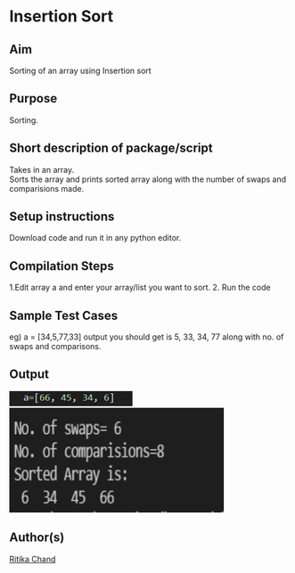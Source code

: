 # Insertion Sort

## Aim

Sorting of an array using Insertion sort

## Purpose

Sorting.

## Short description of package/script

Takes in an array. <br>
Sorts the array and prints sorted array along with the number of swaps and comparisions made.


## Setup instructions

Download code and run it in any python editor.

## Compilation Steps

1.Edit array a and enter your array/list you want to sort.
2. Run the code

## Sample Test Cases

eg) a = [34,5,77,33]
output you should get is 5, 33, 34, 77 along with no. of swaps and comparisons.

## Output
<img width = 221 height = 27 src="../Insertion Sort/Images/input.png">
<img width = 385 height = 188 src="../Insertion Sort/Images/sort_output1.png">


## Author(s)

[Ritika Chand](https://github.com/RC2208)
